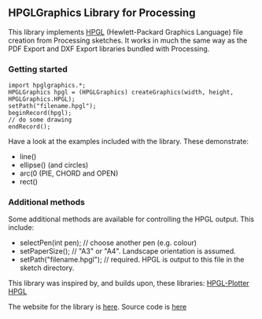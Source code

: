 ## HPGLGraphics Library for Processing

This library implements [HPGL](https://en.wikipedia.org/wiki/HPGL) (Hewlett-Packard Graphics Language) file creation from Processing sketches. It works in much the same way as the PDF Export and DXF Export libraries bundled with Processing.

### Getting started 

    import hpglgraphics.*;
    HPGLGraphics hpgl = (HPGLGraphics) createGraphics(width, height, HPGLGraphics.HPGL);
    setPath("filename.hpgl");
    beginRecord(hpgl);
    // do some drawing
    endRecord();

Have a look at the examples included with the library. These demonstrate:

  * line()
  * ellipse() (and circles)
  * arc(0 (PIE, CHORD and OPEN)
  * rect()

### Additional methods

Some additional methods are available for controlling the HPGL output. This include:
  * selectPen(int pen);       // choose another pen (e.g. colour)
  * setPaperSize();           // "A3" or "A4". Landscape orientation is assumed.
  * setPath("filename.hpgl"); // required. HPGL is output to this file in the sketch directory.

This library was inspired by, and builds upon, these libraries:
[HPGL-Plotter](http://sjunnesson.github.io/HPGL-Plotter/)
[HPGL](https://github.com/gregersn/HPGL)

The website for the library is [here](https://ciaron.github.io/HPGLGraphics).
Source code is [here](https://github.com/ciaron/HPGLGraphics)
